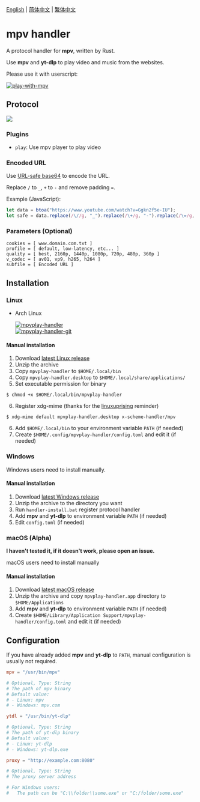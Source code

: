 [English][readme-en] | [简体中文][readme-zh-hans] | [繁体中文][readme-zh-hant]

[readme-en]: https://github.com/akiirui/mpvplay-handler/blob/main/README.md
[readme-zh-hans]: https://github.com/akiirui/mpvplay-handler/blob/main/README.zh-Hans.md
[readme-zh-hant]: https://github.com/akiirui/mpvplay-handler/blob/main/README.zh-Hant.md

# mpv handler

A protocol handler for **mpv**, written by Rust.

Use **mpv** and **yt-dlp** to play video and music from the websites.

Please use it with userscript:

[![play-with-mpv][badges-play-with-mpv]][greasyfork-play-with-mpv]

## Protocol

![](share/proto.png)

### Plugins

- `play`: Use mpv player to play video

### Encoded URL

Use [URL-safe base64][rfc-base64-url] to encode the URL.

Replace `/` to `_`, `+` to `-` and remove padding `=`.

Example (JavaScript):

```javascript
let data = btoa("https://www.youtube.com/watch?v=Ggkn2f5e-IU");
let safe = data.replace(/\//g, "_").replace(/\+/g, "-").replace(/\=/g, "");
```

### Parameters (Optional)

```
cookies = [ www.domain.com.txt ]
profile = [ default, low-latency, etc... ]
quality = [ best, 2160p, 1440p, 1080p, 720p, 480p, 360p ]
v_codec = [ av01, vp9, h265, h264 ]
subfile = [ Encoded URL ]
```

## Installation

### Linux

- Arch Linux

  [![mpvplay-handler][badges-aur]][download-aur] \
  [![mpvplay-handler-git][badges-aur-git]][download-aur-git]

#### Manual installation

1. Download [latest Linux release][download-linux]
2. Unzip the archive
3. Copy `mpvplay-handler` to `$HOME/.local/bin`
4. Copy `mpvplay-handler.desktop` to `$HOME/.local/share/applications/`
5. Set executable permission for binary

```
$ chmod +x $HOME/.local/bin/mpvplay-handler
```

6. Register xdg-mime (thanks for the [linuxuprising][linuxuprising] reminder)

```
$ xdg-mime default mpvplay-handler.desktop x-scheme-handler/mpv
```

6. Add `$HOME/.local/bin` to your environment variable `PATH` (if needed)
7. Create `$HOME/.config/mpvplay-handler/config.toml` and edit it (if needed)

### Windows

Windows users need to install manually.

#### Manual installation

1. Download [latest Windows release][download-windows]
2. Unzip the archive to the directory you want
3. Run `handler-install.bat` register protocol handler
4. Add **mpv** and **yt-dlp** to environment variable `PATH` (if needed)
5. Edit `config.toml` (if needed)

### macOS (Alpha)

**I haven't tested it, if it doesn't work, please open an issue.**

macOS users need to install manually

#### Manual installation

1. Download [latest macOS release][download-macos]
2. Unzip the archive and copy `mpvplay-handler.app` directory to `$HOME/Applications`
3. Add **mpv** and **yt-dlp** to environment variable `PATH` (if needed)
4. Create `$HOME/Library/Application Support/mpvplay-handler/config.toml` and edit it (if needed)

## Configuration

If you have already added **mpv** and **yt-dlp** to `PATH`, manual configuration is usually not required.

```toml
mpv = "/usr/bin/mpv"

# Optional, Type: String
# The path of mpv binary
# Default value:
# - Linux: mpv
# - Windows: mpv.com

ytdl = "/usr/bin/yt-dlp"

# Optional, Type: String
# The path of yt-dlp binary
# Default value:
# - Linux: yt-dlp
# - Windows: yt-dlp.exe

proxy = "http://example.com:8080"

# Optional, Type: String
# The proxy server address

# For Windows users:
#   The path can be "C:\\folder\\some.exe" or "C:/folder/some.exe"
```

[rfc-base64-url]: https://datatracker.ietf.org/doc/html/rfc4648#section-5
[badges-aur-git]: https://img.shields.io/aur/version/mpvplay-handler-git?label=mpvplay-handler-git&style=for-the-badge
[badges-aur]: https://img.shields.io/aur/version/mpvplay-handler?label=mpvplay-handler&style=for-the-badge
[badges-play-with-mpv]: https://img.shields.io/badge/dynamic/json?style=for-the-badge&label=play-with-mpv&prefix=v&query=version&url=https%3A%2F%2Fgreasyfork.org%2Fscripts%2F416271.json
[download-aur-git]: https://aur.archlinux.org/packages/mpvplay-handler-git/
[download-aur]: https://aur.archlinux.org/packages/mpvplay-handler/
[download-linux]: https://github.com/akiirui/mpvplay-handler/releases/latest/download/mpvplay-handler-linux-amd64.zip
[download-macos]: https://github.com/akiirui/mpvplay-handler/releases/latest/download/mpvplay-handler-macos-amd64.zip
[download-windows]: https://github.com/akiirui/mpvplay-handler/releases/latest/download/mpvplay-handler-windows-amd64.zip
[greasyfork-play-with-mpv]: https://greasyfork.org/scripts/416271-play-with-mpv
[linuxuprising]: https://www.linuxuprising.com/2021/07/open-youtube-and-more-videos-from-your.html
